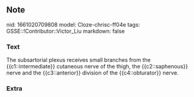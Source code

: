 ## Note
nid: 1661020709808
model: Cloze-chrisc-ff04e
tags: GSSE::!Contributor::Victor_Liu
markdown: false

### Text
The subsartorial plexus receives small branches from the {{c1::intermediate}} cutaneous nerve of the thigh, the {{c2::saphenous}} nerve and the {{c3::anterior}} division of the {{c4::obturator}} nerve.

### Extra

